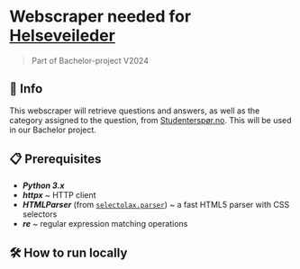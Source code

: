 # Webscraper needed for [Helseveileder](https://github.com/haraldnilsen/helseveileder)
> Part of Bachelor-project V2024

## 📝 Info

This webscraper will retrieve questions and answers, as well as the category assigned to the question, from [Studenterspør.no](https://studenterspor.no/). This will be used in our Bachelor project.

## 📋 Prerequisites

- ***Python 3.x***
- ***httpx*** ~ HTTP client
- ***HTMLParser*** (from [`selectolax.parser`](https://github.com/rushter/selectolax/)) ~ a fast HTML5 parser with CSS selectors
- ***re*** ~ regular expression matching operations

## 🛠️ How to run locally

```
```